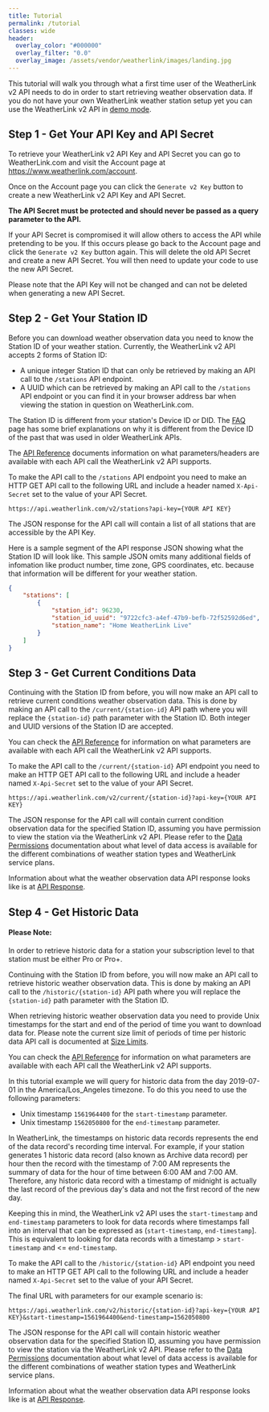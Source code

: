 ```yaml
---
title: Tutorial
permalink: /tutorial
classes: wide
header:
  overlay_color: "#000000"
  overlay_filter: "0.0"
  overlay_image: /assets/vendor/weatherlink/images/landing.jpg
---
```


<style type="text/css">
.form-style-2{
	max-width: 900px;
	padding: 20px 12px 10px 20px;
	font: 13px Arial, Helvetica, sans-serif;
}
.form-style-2-heading{
	font-weight: bold;
	font-style: italic;
	border-bottom: 2px solid #ddd;
	margin-bottom: 20px;
	font-size: 15px;
	padding-bottom: 3px;
}
.form-style-2 label{
	display: block;
	margin: 0px 0px 15px 0px;
}
.form-style-2 label > span{
	width: 150px;
	font-weight: bold;
	float: left;
	padding-top: 8px;
	padding-right: 5px;
}
.form-style-2 span.required{
	color:red;
}
.form-style-2 input.input-field, .form-style-2 .select-field{
	width: 80%;	
}
.form-style-2 input.input-field, 
.form-style-2 .textarea-field, 
.form-style-2 .select-field{
	box-sizing: border-box;
	-webkit-box-sizing: border-box;
	-moz-box-sizing: border-box;
	border: 1px solid #C2C2C2;
	box-shadow: 1px 1px 4px #EBEBEB;
	-moz-box-shadow: 1px 1px 4px #EBEBEB;
	-webkit-box-shadow: 1px 1px 4px #EBEBEB;
	border-radius: 3px;
	-webkit-border-radius: 3px;
	-moz-border-radius: 3px;
	padding: 7px;
	outline: none;
}
.form-style-2 .input-field:focus, 
.form-style-2 .textarea-field:focus,  
.form-style-2 .select-field:focus{
	/*
	border: 1px solid #0C0;
	*/
}
.form-style-2 .textarea-field{
	height:100px;
	width: 55%;
}
.form-style-2 input[type=submit],
.form-style-2 input[type=button]{
	border: none;
	padding: 8px 15px 8px 15px;
	background: #3c464d;
	color: #fff;
	box-shadow: 1px 1px 4px #DADADA;
	-moz-box-shadow: 1px 1px 4px #DADADA;
	-webkit-box-shadow: 1px 1px 4px #DADADA;
	border-radius: 3px;
	-webkit-border-radius: 3px;
	-moz-border-radius: 3px;
}
.form-style-2 input[type=submit]:hover,
.form-style-2 input[type=button]:hover{
	background: #EA7B00;
	color: #fff;
}

.form-style-2 div.options {
	display: none;
}
</style>

This tutorial will walk you through what a first time user of the WeatherLink v2 API needs to do in order to start retrieving weather observation data. If you do not have your own WeatherLink weather station setup yet you can use the WeatherLink v2 API in [demo mode](demo-mode).

<!--
You can enter your API credentials below to update the examples in this tutorial with your real world values.

<div class="form-style-2">
<form action="" method="post">

<label for="api-key">
<span>API Key</span>
<input id="api-key" type="text" class="input-field api-credential" name="api-key" value="" placeholder="YOUR API KEY" />
</label>

<label for="api-secret">
<span>API Secret</span>
<input id="api-secret" type="text" class="input-field api-credential" name="api-secret" value="" placeholder="YOUR API SECRET" />
</label>

</form>
</div>
-->

## Step 1 - Get Your API Key and API Secret

To retrieve your WeatherLink v2 API Key and API Secret you can go to WeatherLink.com and visit the Account page at <a href="https://www.weatherlink.com/account">https://www.weatherlink.com/account</a>.

Once on the Account page you can click the `Generate v2 Key` button to create a new WeatherLink v2 API Key and API Secret.

**The API Secret must be protected and should never be passed as a query parameter to the API.**

If your API Secret is compromised it will allow others to access the API while pretending to be you. If this occurs please go back to the Account page and click the `Generate v2 Key` button again. This will delete the old API Secret and create a new API Secret. You will then need to update your code to use the new API Secret. 

Please note that the API Key will not be changed and can not be deleted when generating a new API Secret.

## Step 2 - Get Your Station ID

Before you can download weather observation data you need to know the Station ID of your weather station. Currently, the WeatherLink v2 API accepts 2 forms of Station ID:

* A unique integer Station ID that can only be retrieved by making an API call to the `/stations` API endpoint.
* A UUID which can be retrieved by making an API call to the `/stations` API endpoint or you can find it in your browser address bar when viewing the station in question on WeatherLink.com.

The Station ID is different from your station's Device ID or DID. The [FAQ](faq) page has some brief explanations on why it is different from the Device ID of the past that was used in older WeatherLink APIs.

The [API Reference](api-reference) documents information on what parameters/headers are available with each API call the WeatherLink v2 API supports.

To make the API call to the `/stations` API endpoint you need to make an HTTP GET API call to the following URL and include a header named `X-Api-Secret` set to the value of your API Secret.

```
https://api.weatherlink.com/v2/stations?api-key={YOUR API KEY}
```

The JSON response for the API call will contain a list of all stations that are accessible by the API Key.

Here is a sample segment of the API response JSON showing what the Station ID will look like. This sample JSON omits many additional fields of infomation like product number, time zone, GPS coordinates, etc. because that information will be different for your weather station.

```json
{
    "stations": [
        {
            "station_id": 96230,
            "station_id_uuid": "9722cfc3-a4ef-47b9-befb-72f52592d6ed",
            "station_name": "Home WeatherLink Live"
        }
    ]
}
```

## Step 3 - Get Current Conditions Data

Continuing with the Station ID from before, you will now make an API call to retrieve current conditions weather observation data. This is done by making an API call to the `/current/{station-id}` API path where you will replace the `{station-id}` path parameter with the Station ID. Both integer and UUID versions of the Station ID are accepted.

You can check the [API Reference](api-reference) for information on what parameters are available with each API call the WeatherLink v2 API supports.

To make the API call to the `/current/{station-id}` API endpoint you need to make an HTTP GET API call to the following URL and include a header named `X-Api-Secret` set to the value of your API Secret.

```
https://api.weatherlink.com/v2/current/{station-id}?api-key={YOUR API KEY}
```

The JSON response for the API call will contain current condition observation data for the specified Station ID, assuming you have permission to view the station via the WeatherLink v2 API. Please refer to the [Data Permissions](data-permissions) documentation about what level of data access is available for the different combinations of weather station types and WeatherLink service plans.

Information about what the weather observation data API response looks like is at [API Response](api-response).

## Step 4 - Get Historic Data

<div class="notice--warning">
<h4>Please Note:</h4>
<p>In order to retrieve historic data for a station your subscription level to that station must be either Pro or Pro+.</p>
</div>

Continuing with the Station ID from before, you will now make an API call to retrieve historic weather observation data. This is done by making an API call to the `/historic/{station-id}` API path where you will replace the `{station-id}` path parameter with the Station ID.

When retrieving historic weather observation data you need to provide Unix timestamps for the start and end of the period of time you want to download data for. Please note the current size limit of periods of time per historic data API call is documented at [Size Limits](size-limits).

You can check the [API Reference](api-reference) for information on what parameters are available with each API call the WeatherLink v2 API supports.

In this tutorial example we will query for historic data from the day 2019-07-01 in the America/Los_Angeles timezone. To do this you need to use the following parameters:

* Unix timestamp `1561964400` for the `start-timestamp` parameter.
* Unix timestamp `1562050800` for the `end-timestamp` parameter.

In WeatherLink, the timestamps on historic data records represents the end of the data record's recording time interval. For example, if your station generates 1 historic data record (also known as Archive data record) per hour then the record with the timestamp of 7:00 AM represents the summary of data for the hour of time between 6:00 AM and 7:00 AM. Therefore, any historic data record with a timestamp of midnight is actually the last record of the previous day's data and not the first record of the new day.

Keeping this in mind, the WeatherLink v2 API uses the `start-timestamp` and `end-timestamp` parameters to look for data records where timestamps fall into an interval that can be expressed as (`start-timestamp`, `end-timestamp`]. This is equivalent to looking for data records with a timestamp &gt; `start-timestamp` and &lt;= `end-timestamp`.

To make the API call to the `/historic/{station-id}` API endpoint you need to make an HTTP GET API call to the following URL and include a header named `X-Api-Secret` set to the value of your API Secret.

The final URL with parameters for our example scenario is:

```
https://api.weatherlink.com/v2/historic/{station-id}?api-key={YOUR API KEY}&start-timestamp=1561964400&end-timestamp=1562050800
```

The JSON response for the API call will contain historic weather observation data for the specified Station ID, assuming you have permission to view the station via the WeatherLink v2 API. Please refer to the [Data Permissions](data-permissions) documentation about what level of data access is available for the different combinations of weather station types and WeatherLink service plans.

Information about what the weather observation data API response looks like is at [API Response](api-response).

<script>
(function() {
  var nTimer = setInterval(function() {
    if (window.jQuery) {
      clearInterval(nTimer);
      var fileref = document.createElement('script');
      fileref.setAttribute("type","text/javascript");
      fileref.setAttribute("src", "/v2-api/assets/vendor/weatherlink/js/tutorial.js");
      document.getElementsByTagName("head")[0].appendChild(fileref);

      //console.log($('select#api-endpoint').find(':selected').val());
    }
  }, 100);
})();
</script>